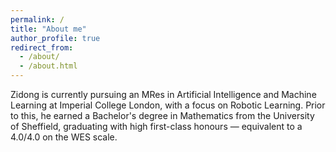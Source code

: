 ```yaml
---
permalink: /
title: "About me"
author_profile: true
redirect_from: 
  - /about/
  - /about.html
---
```


Zidong is currently pursuing an MRes in Artificial Intelligence and Machine Learning at Imperial College London, with a focus on Robotic Learning. Prior to this, he earned a Bachelor's degree in Mathematics from the University of Sheffield, graduating with high first-class honours — equivalent to a 4.0/4.0 on the WES scale.

